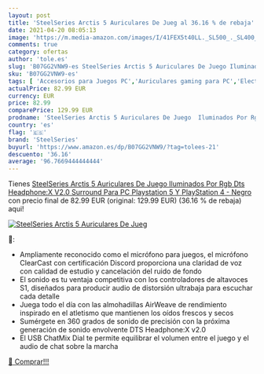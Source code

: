 ```yaml
---
layout: post
title: 'SteelSeries Arctis 5 Auriculares De Jueg al 36.16 % de rebaja'
date: 2021-04-20 08:05:13
image: 'https://m.media-amazon.com/images/I/41FEX5t40LL._SL500_._SL400_.jpg'
comments: true
category: ofertas
author: 'tole.es'
slug: 'B07GG2VNW9-es SteelSeries Arctis 5 Auriculares De Juego Iluminados Por...'
sku: 'B07GG2VNW9-es'
tags: [ 'Accesorios para Juegos PC','Auriculares gaming para PC','Electrónica','Hardware y juegos para PlayStation 4','Juegos y Accesorios para PC','Videojuegos','playstation','steelseries', ]
actualPrice: 82.99 EUR
currency: EUR
price: 82.99
comparePrice: 129.99 EUR
prodname: 'SteelSeries Arctis 5 Auriculares De Juego  Iluminados Por Rgb  Dts Headphone:X V2.0 Surround Para PC  Playstation 5 Y PlayStation 4 - Negro'
country: 'es'
flag: '🇪🇸'
brand: 'SteelSeries'
buyurl: 'https://www.amazon.es/dp/B07GG2VNW9/?tag=tolees-21'
descuento: '36.16'
average: '96.7669444444444'
---
```


Tienes [SteelSeries Arctis 5 Auriculares De Juego  Iluminados Por Rgb  Dts Headphone:X V2.0 Surround Para PC  Playstation 5 Y PlayStation 4 - Negro](https://www.amazon.es/dp/B07GG2VNW9/?tag=tolees-21) con precio final de  82.99 EUR (original: 129.99 EUR) (36.16 %  de rebaja) aqui!

[![SteelSeries Arctis 5 Auriculares De Jueg](https://m.media-amazon.com/images/I/41FEX5t40LL._SL500_._SL400_.jpg)](https://www.amazon.es/dp/B07GG2VNW9/?tag=tolees-21)

🔎:

- Ampliamente reconocido como el micrófono para juegos, el micrófono ClearCast con certificación Discord proporciona una claridad de voz con calidad de estudio y cancelación del ruido de fondo
- El sonido es tu ventaja competitiva con los controladores de altavoces S1, diseñados para producir audio de distorsión ultrabaja para escuchar cada detalle
- Juega todo el día con las almohadillas AirWeave de rendimiento inspirado en el atletismo que mantienen los oídos frescos y secos
- Sumérgete en 360 grados de sonido de precisión con la próxima generación de sonido envolvente DTS Headphone:X v2.0
- El USB ChatMix Dial te permite equilibrar el volumen entre el juego y el audio de chat sobre la marcha

[🛒 Comprar!!!](https://www.amazon.es/dp/B07GG2VNW9/?tag=tolees-21)
